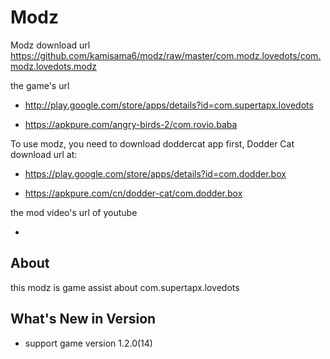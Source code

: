 # Modz

Modz download url https://github.com/kamisama6/modz/raw/master/com.modz.lovedots/com.modz.lovedots.modz

the game's url

* http://play.google.com/store/apps/details?id=com.supertapx.lovedots

* https://apkpure.com/angry-birds-2/com.rovio.baba

To use modz, you need to download doddercat app first, Dodder Cat download url at:

* https://play.google.com/store/apps/details?id=com.dodder.box

* https://apkpure.com/cn/dodder-cat/com.dodder.box
                      
the mod video's url of youtube

* 


## About

this modz is game assist about com.supertapx.lovedots

## What's New in Version

* support game version 1.2.0(14) 
